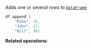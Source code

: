 [//]: # (title: append)

Adds one or several rows to [`DataFrame`](DataFrame.md)
```kotlin
df.append (
    "Mike", 15,
    "John", 17, 
    "Bill", 30)
```

**Related operations**: [](appendDuplicate.md)
